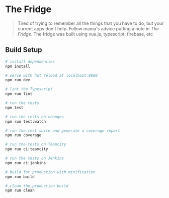 # The Fridge

> Tired of trying to remember all the things that you have to do, but your current apps don't help. Follow mama's advice putting a note in *The Fridge*. The fridge was built using vue.js, typescript, firebase, etc

## Build Setup

``` bash
# install dependencies
npm install

# serve with hot reload at localhost:8080
npm run dev

# lint the Typescript
npm run lint

# run the tests
npm test

# run the tests on changes
npm run test:watch

# run the test suite and generate a coverage report
npm run coverage

# run the tests on Teamcity
npm run ci:teamcity

# run the tests on Jenkins
npm run ci:jenkins

# build for production with minification
npm run build

# clean the production build
npm run clean
```
